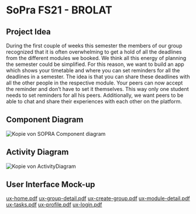 # SoPra FS21 - BROLAT

## Project Idea

During the first couple of weeks this semester the members of our group recognized that it is often overwhelming to get a hold of all the deadlines from the different modules we booked. We think all this energy of planning the semester could be simplified.
For this reason, we want to build an app which shows your timetable and where you can set reminders for all the deadlines in a semester. The idea is that you can share these deadlines with all the other people in the respective module. Your peers can now accept the reminder and don’t have to set it themselves. This way only one student needs to set reminders for all his peers. Additionally, we want peers to be able to chat and share their experiences with each other on the platform.

## Component Diagram
![Kopie von SOPRA Component diagram](https://user-images.githubusercontent.com/71380307/112836531-06012100-909b-11eb-9229-60ce1b352361.png)

## Activity Diagram 
![Kopie von ActivityDiagram](https://user-images.githubusercontent.com/71380307/112836788-54162480-909b-11eb-9b7c-abe9d3002246.png)

## User Interface Mock-up
[ux-home.pdf](https://github.com/sopra-fs21-group-09/sopra-fs21-group-09-client/files/6221697/ux-home.pdf)
[ux-group-detail.pdf](https://github.com/sopra-fs21-group-09/sopra-fs21-group-09-client/files/6221698/ux-group-detail.pdf)
[ux-create-group.pdf](https://github.com/sopra-fs21-group-09/sopra-fs21-group-09-client/files/6221703/ux-create-group.pdf)
[ux-module-detail.pdf](https://github.com/sopra-fs21-group-09/sopra-fs21-group-09-client/files/6221700/ux-module-detail.pdf)
[ux-tasks.pdf](https://github.com/sopra-fs21-group-09/sopra-fs21-group-09-client/files/6221702/ux-tasks.pdf)
[ux-profile.pdf](https://github.com/sopra-fs21-group-09/sopra-fs21-group-09-client/files/6221701/ux-profile.pdf)
[ux-login.pdf](https://github.com/sopra-fs21-group-09/sopra-fs21-group-09-client/files/6221699/ux-login.pdf)



